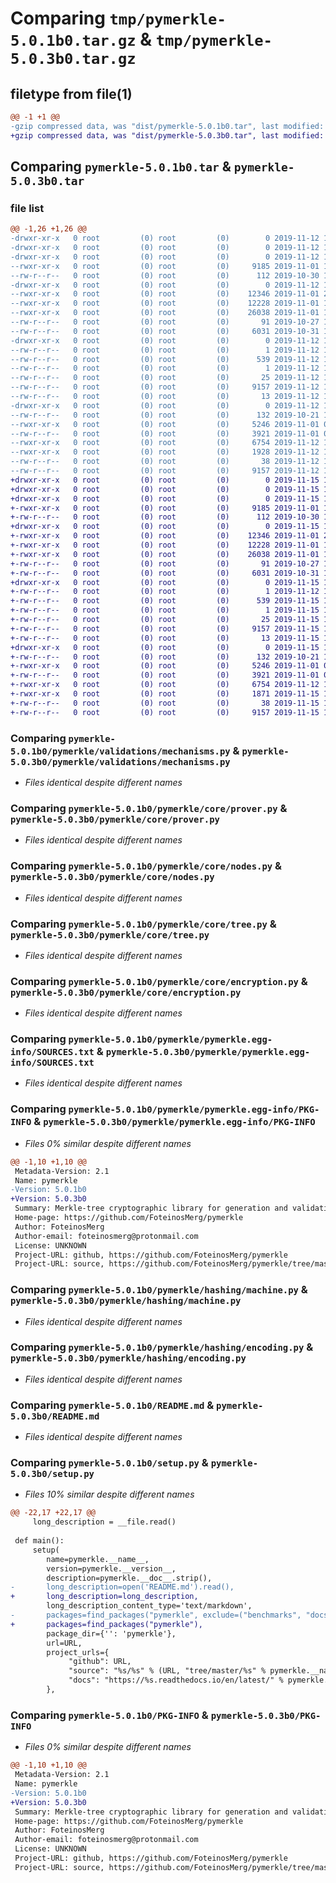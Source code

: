 # Comparing `tmp/pymerkle-5.0.1b0.tar.gz` & `tmp/pymerkle-5.0.3b0.tar.gz`

## filetype from file(1)

```diff
@@ -1 +1 @@
-gzip compressed data, was "dist/pymerkle-5.0.1b0.tar", last modified: Tue Nov 12 14:15:10 2019, max compression
+gzip compressed data, was "dist/pymerkle-5.0.3b0.tar", last modified: Fri Nov 15 17:12:06 2019, max compression
```

## Comparing `pymerkle-5.0.1b0.tar` & `pymerkle-5.0.3b0.tar`

### file list

```diff
@@ -1,26 +1,26 @@
-drwxr-xr-x   0 root         (0) root         (0)        0 2019-11-12 14:15:10.000000 pymerkle-5.0.1b0/
-drwxr-xr-x   0 root         (0) root         (0)        0 2019-11-12 14:15:10.000000 pymerkle-5.0.1b0/pymerkle/
-drwxr-xr-x   0 root         (0) root         (0)        0 2019-11-12 14:15:10.000000 pymerkle-5.0.1b0/pymerkle/validations/
--rwxr-xr-x   0 root         (0) root         (0)     9185 2019-11-01 19:35:41.000000 pymerkle-5.0.1b0/pymerkle/validations/mechanisms.py
--rw-r--r--   0 root         (0) root         (0)      112 2019-10-30 18:07:48.000000 pymerkle-5.0.1b0/pymerkle/validations/__init__.py
-drwxr-xr-x   0 root         (0) root         (0)        0 2019-11-12 14:15:10.000000 pymerkle-5.0.1b0/pymerkle/core/
--rwxr-xr-x   0 root         (0) root         (0)    12346 2019-11-01 21:52:00.000000 pymerkle-5.0.1b0/pymerkle/core/prover.py
--rwxr-xr-x   0 root         (0) root         (0)    12228 2019-11-01 19:18:15.000000 pymerkle-5.0.1b0/pymerkle/core/nodes.py
--rwxr-xr-x   0 root         (0) root         (0)    26038 2019-11-01 19:42:30.000000 pymerkle-5.0.1b0/pymerkle/core/tree.py
--rw-r--r--   0 root         (0) root         (0)       91 2019-10-27 15:32:24.000000 pymerkle-5.0.1b0/pymerkle/core/__init__.py
--rw-r--r--   0 root         (0) root         (0)     6031 2019-10-31 18:42:38.000000 pymerkle-5.0.1b0/pymerkle/core/encryption.py
-drwxr-xr-x   0 root         (0) root         (0)        0 2019-11-12 14:15:10.000000 pymerkle-5.0.1b0/pymerkle/pymerkle.egg-info/
--rw-r--r--   0 root         (0) root         (0)        1 2019-11-12 12:35:43.000000 pymerkle-5.0.1b0/pymerkle/pymerkle.egg-info/not-zip-safe
--rw-r--r--   0 root         (0) root         (0)      539 2019-11-12 14:15:10.000000 pymerkle-5.0.1b0/pymerkle/pymerkle.egg-info/SOURCES.txt
--rw-r--r--   0 root         (0) root         (0)        1 2019-11-12 14:15:10.000000 pymerkle-5.0.1b0/pymerkle/pymerkle.egg-info/dependency_links.txt
--rw-r--r--   0 root         (0) root         (0)       25 2019-11-12 14:15:10.000000 pymerkle-5.0.1b0/pymerkle/pymerkle.egg-info/top_level.txt
--rw-r--r--   0 root         (0) root         (0)     9157 2019-11-12 14:15:10.000000 pymerkle-5.0.1b0/pymerkle/pymerkle.egg-info/PKG-INFO
--rw-r--r--   0 root         (0) root         (0)       13 2019-11-12 14:15:10.000000 pymerkle-5.0.1b0/pymerkle/pymerkle.egg-info/requires.txt
-drwxr-xr-x   0 root         (0) root         (0)        0 2019-11-12 14:15:10.000000 pymerkle-5.0.1b0/pymerkle/hashing/
--rw-r--r--   0 root         (0) root         (0)      132 2019-10-21 17:45:51.000000 pymerkle-5.0.1b0/pymerkle/hashing/__init__.py
--rwxr-xr-x   0 root         (0) root         (0)     5246 2019-11-01 07:12:24.000000 pymerkle-5.0.1b0/pymerkle/hashing/machine.py
--rw-r--r--   0 root         (0) root         (0)     3921 2019-11-01 06:49:29.000000 pymerkle-5.0.1b0/pymerkle/hashing/encoding.py
--rwxr-xr-x   0 root         (0) root         (0)     6754 2019-11-12 14:04:20.000000 pymerkle-5.0.1b0/README.md
--rwxr-xr-x   0 root         (0) root         (0)     1928 2019-11-12 14:08:46.000000 pymerkle-5.0.1b0/setup.py
--rw-r--r--   0 root         (0) root         (0)       38 2019-11-12 14:15:10.000000 pymerkle-5.0.1b0/setup.cfg
--rw-r--r--   0 root         (0) root         (0)     9157 2019-11-12 14:15:10.000000 pymerkle-5.0.1b0/PKG-INFO
+drwxr-xr-x   0 root         (0) root         (0)        0 2019-11-15 17:12:06.000000 pymerkle-5.0.3b0/
+drwxr-xr-x   0 root         (0) root         (0)        0 2019-11-15 17:12:06.000000 pymerkle-5.0.3b0/pymerkle/
+drwxr-xr-x   0 root         (0) root         (0)        0 2019-11-15 17:12:06.000000 pymerkle-5.0.3b0/pymerkle/validations/
+-rwxr-xr-x   0 root         (0) root         (0)     9185 2019-11-01 19:35:41.000000 pymerkle-5.0.3b0/pymerkle/validations/mechanisms.py
+-rw-r--r--   0 root         (0) root         (0)      112 2019-10-30 18:07:48.000000 pymerkle-5.0.3b0/pymerkle/validations/__init__.py
+drwxr-xr-x   0 root         (0) root         (0)        0 2019-11-15 17:12:06.000000 pymerkle-5.0.3b0/pymerkle/core/
+-rwxr-xr-x   0 root         (0) root         (0)    12346 2019-11-01 21:52:00.000000 pymerkle-5.0.3b0/pymerkle/core/prover.py
+-rwxr-xr-x   0 root         (0) root         (0)    12228 2019-11-01 19:18:15.000000 pymerkle-5.0.3b0/pymerkle/core/nodes.py
+-rwxr-xr-x   0 root         (0) root         (0)    26038 2019-11-01 19:42:30.000000 pymerkle-5.0.3b0/pymerkle/core/tree.py
+-rw-r--r--   0 root         (0) root         (0)       91 2019-10-27 15:32:24.000000 pymerkle-5.0.3b0/pymerkle/core/__init__.py
+-rw-r--r--   0 root         (0) root         (0)     6031 2019-10-31 18:42:38.000000 pymerkle-5.0.3b0/pymerkle/core/encryption.py
+drwxr-xr-x   0 root         (0) root         (0)        0 2019-11-15 17:12:06.000000 pymerkle-5.0.3b0/pymerkle/pymerkle.egg-info/
+-rw-r--r--   0 root         (0) root         (0)        1 2019-11-12 12:35:43.000000 pymerkle-5.0.3b0/pymerkle/pymerkle.egg-info/not-zip-safe
+-rw-r--r--   0 root         (0) root         (0)      539 2019-11-15 17:12:06.000000 pymerkle-5.0.3b0/pymerkle/pymerkle.egg-info/SOURCES.txt
+-rw-r--r--   0 root         (0) root         (0)        1 2019-11-15 17:12:06.000000 pymerkle-5.0.3b0/pymerkle/pymerkle.egg-info/dependency_links.txt
+-rw-r--r--   0 root         (0) root         (0)       25 2019-11-15 17:12:06.000000 pymerkle-5.0.3b0/pymerkle/pymerkle.egg-info/top_level.txt
+-rw-r--r--   0 root         (0) root         (0)     9157 2019-11-15 17:12:06.000000 pymerkle-5.0.3b0/pymerkle/pymerkle.egg-info/PKG-INFO
+-rw-r--r--   0 root         (0) root         (0)       13 2019-11-15 17:12:06.000000 pymerkle-5.0.3b0/pymerkle/pymerkle.egg-info/requires.txt
+drwxr-xr-x   0 root         (0) root         (0)        0 2019-11-15 17:12:06.000000 pymerkle-5.0.3b0/pymerkle/hashing/
+-rw-r--r--   0 root         (0) root         (0)      132 2019-10-21 17:45:51.000000 pymerkle-5.0.3b0/pymerkle/hashing/__init__.py
+-rwxr-xr-x   0 root         (0) root         (0)     5246 2019-11-01 07:12:24.000000 pymerkle-5.0.3b0/pymerkle/hashing/machine.py
+-rw-r--r--   0 root         (0) root         (0)     3921 2019-11-01 06:49:29.000000 pymerkle-5.0.3b0/pymerkle/hashing/encoding.py
+-rwxr-xr-x   0 root         (0) root         (0)     6754 2019-11-12 14:04:20.000000 pymerkle-5.0.3b0/README.md
+-rwxr-xr-x   0 root         (0) root         (0)     1871 2019-11-15 17:11:39.000000 pymerkle-5.0.3b0/setup.py
+-rw-r--r--   0 root         (0) root         (0)       38 2019-11-15 17:12:06.000000 pymerkle-5.0.3b0/setup.cfg
+-rw-r--r--   0 root         (0) root         (0)     9157 2019-11-15 17:12:06.000000 pymerkle-5.0.3b0/PKG-INFO
```

### Comparing `pymerkle-5.0.1b0/pymerkle/validations/mechanisms.py` & `pymerkle-5.0.3b0/pymerkle/validations/mechanisms.py`

 * *Files identical despite different names*

### Comparing `pymerkle-5.0.1b0/pymerkle/core/prover.py` & `pymerkle-5.0.3b0/pymerkle/core/prover.py`

 * *Files identical despite different names*

### Comparing `pymerkle-5.0.1b0/pymerkle/core/nodes.py` & `pymerkle-5.0.3b0/pymerkle/core/nodes.py`

 * *Files identical despite different names*

### Comparing `pymerkle-5.0.1b0/pymerkle/core/tree.py` & `pymerkle-5.0.3b0/pymerkle/core/tree.py`

 * *Files identical despite different names*

### Comparing `pymerkle-5.0.1b0/pymerkle/core/encryption.py` & `pymerkle-5.0.3b0/pymerkle/core/encryption.py`

 * *Files identical despite different names*

### Comparing `pymerkle-5.0.1b0/pymerkle/pymerkle.egg-info/SOURCES.txt` & `pymerkle-5.0.3b0/pymerkle/pymerkle.egg-info/SOURCES.txt`

 * *Files identical despite different names*

### Comparing `pymerkle-5.0.1b0/pymerkle/pymerkle.egg-info/PKG-INFO` & `pymerkle-5.0.3b0/pymerkle/pymerkle.egg-info/PKG-INFO`

 * *Files 0% similar despite different names*

```diff
@@ -1,10 +1,10 @@
 Metadata-Version: 2.1
 Name: pymerkle
-Version: 5.0.1b0
+Version: 5.0.3b0
 Summary: Merkle-tree cryptographic library for generation and validation of Proofs
 Home-page: https://github.com/FoteinosMerg/pymerkle
 Author: FoteinosMerg
 Author-email: foteinosmerg@protonmail.com
 License: UNKNOWN
 Project-URL: github, https://github.com/FoteinosMerg/pymerkle
 Project-URL: source, https://github.com/FoteinosMerg/pymerkle/tree/master/pymerkle
```

### Comparing `pymerkle-5.0.1b0/pymerkle/hashing/machine.py` & `pymerkle-5.0.3b0/pymerkle/hashing/machine.py`

 * *Files identical despite different names*

### Comparing `pymerkle-5.0.1b0/pymerkle/hashing/encoding.py` & `pymerkle-5.0.3b0/pymerkle/hashing/encoding.py`

 * *Files identical despite different names*

### Comparing `pymerkle-5.0.1b0/README.md` & `pymerkle-5.0.3b0/README.md`

 * *Files identical despite different names*

### Comparing `pymerkle-5.0.1b0/setup.py` & `pymerkle-5.0.3b0/setup.py`

 * *Files 10% similar despite different names*

```diff
@@ -22,17 +22,17 @@
     long_description = __file.read()
 
 def main():
     setup(
        name=pymerkle.__name__,
        version=pymerkle.__version__,
        description=pymerkle.__doc__.strip(),
-       long_description=open('README.md').read(),
+       long_description=long_description,
        long_description_content_type='text/markdown',
-       packages=find_packages("pymerkle", exclude=("benchmarks", "docs", "dev", "tests",)),
+       packages=find_packages("pymerkle"),
        package_dir={'': 'pymerkle'},
        url=URL,
        project_urls={
             "github": URL,
             "source": "%s/%s" % (URL, "tree/master/%s" % pymerkle.__name__),
             "docs": "https://%s.readthedocs.io/en/latest/" % pymerkle.__name__,
        },
```

### Comparing `pymerkle-5.0.1b0/PKG-INFO` & `pymerkle-5.0.3b0/PKG-INFO`

 * *Files 0% similar despite different names*

```diff
@@ -1,10 +1,10 @@
 Metadata-Version: 2.1
 Name: pymerkle
-Version: 5.0.1b0
+Version: 5.0.3b0
 Summary: Merkle-tree cryptographic library for generation and validation of Proofs
 Home-page: https://github.com/FoteinosMerg/pymerkle
 Author: FoteinosMerg
 Author-email: foteinosmerg@protonmail.com
 License: UNKNOWN
 Project-URL: github, https://github.com/FoteinosMerg/pymerkle
 Project-URL: source, https://github.com/FoteinosMerg/pymerkle/tree/master/pymerkle
```

